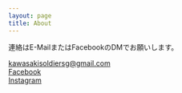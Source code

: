 ```yaml
---
layout: page
title: About
---
```


連絡はE-MailまたはFacebookのDMでお願いします。

<div>
    <a href="mailto:kawasakisoldiersg@gmail.com">kawasakisoldiersg@gmail.com</a>
    <br>
    <a href="https://www.facebook.com/KawasakiSoldiersG/">Facebook</a>
    <br>
    <a href="https://www.instagram.com/kawasaki.soldiers.g/">Instagram</a>
</div>
